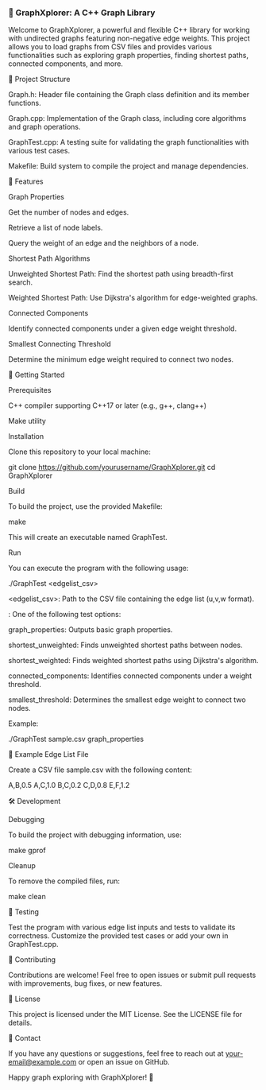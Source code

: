 ### 🚀 GraphXplorer: A C++ Graph Library

Welcome to GraphXplorer, a powerful and flexible C++ library for working with undirected graphs featuring non-negative edge weights. This project allows you to load graphs from CSV files and provides various functionalities such as exploring graph properties, finding shortest paths, connected components, and more.

📂 Project Structure

Graph.h: Header file containing the Graph class definition and its member functions.

Graph.cpp: Implementation of the Graph class, including core algorithms and graph operations.

GraphTest.cpp: A testing suite for validating the graph functionalities with various test cases.

Makefile: Build system to compile the project and manage dependencies.

🔧 Features

Graph Properties

Get the number of nodes and edges.

Retrieve a list of node labels.

Query the weight of an edge and the neighbors of a node.

Shortest Path Algorithms

Unweighted Shortest Path: Find the shortest path using breadth-first search.

Weighted Shortest Path: Use Dijkstra's algorithm for edge-weighted graphs.

Connected Components

Identify connected components under a given edge weight threshold.

Smallest Connecting Threshold

Determine the minimum edge weight required to connect two nodes.

🚀 Getting Started

Prerequisites

C++ compiler supporting C++17 or later (e.g., g++, clang++)

Make utility

Installation

Clone this repository to your local machine:

git clone https://github.com/yourusername/GraphXplorer.git
cd GraphXplorer

Build

To build the project, use the provided Makefile:

make

This will create an executable named GraphTest.

Run

You can execute the program with the following usage:

./GraphTest <edgelist_csv> <test>

<edgelist_csv>: Path to the CSV file containing the edge list (u,v,w format).

<test>: One of the following test options:

graph_properties: Outputs basic graph properties.

shortest_unweighted: Finds unweighted shortest paths between nodes.

shortest_weighted: Finds weighted shortest paths using Dijkstra's algorithm.

connected_components: Identifies connected components under a weight threshold.

smallest_threshold: Determines the smallest edge weight to connect two nodes.

Example:

./GraphTest sample.csv graph_properties

📁 Example Edge List File

Create a CSV file sample.csv with the following content:

A,B,0.5
A,C,1.0
B,C,0.2
C,D,0.8
E,F,1.2

🛠 Development

Debugging

To build the project with debugging information, use:

make gprof

Cleanup

To remove the compiled files, run:

make clean

🧪 Testing

Test the program with various edge list inputs and tests to validate its correctness. Customize the provided test cases or add your own in GraphTest.cpp.

🤝 Contributing

Contributions are welcome! Feel free to open issues or submit pull requests with improvements, bug fixes, or new features.

📜 License

This project is licensed under the MIT License. See the LICENSE file for details.

💬 Contact

If you have any questions or suggestions, feel free to reach out at your-email@example.com or open an issue on GitHub.

Happy graph exploring with GraphXplorer! 🌟
